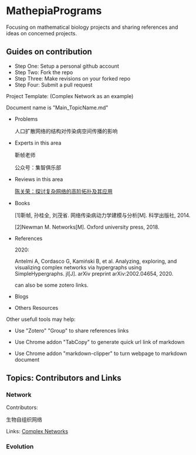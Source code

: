 # MathepiaPrograms

Focusing on mathematical biology projects and sharing references and ideas on concerned projects.

## Guides on contribution

- Step One: Setup a personal github account
- Step Two: Fork the repo
- Step Three: Make revisions on your forked repo
- Step Four: Submit a pull request

Project Template: (Complex Network as an example)

Document name is "Main_TopicName.md"

- Problems
  
  人口扩散网络的结构对传染病空间传播的影响

- Experts in this area
  
  靳帧老师

  公众号：集智俱乐部

- Reviews in this area
  
  [陈关荣：探讨复杂网络的高阶拓扑及其应用](https://mp.weixin.qq.com/s/jhaTyxVjRTfSbBDjatBWFQ)

- Books
  
  [1]靳帧, 孙桂全, 刘茂省. 网络传染病动力学建模与分析[M]. 科学出版社, 2014.

  [2]Newman M. Networks[M]. Oxford university press, 2018.

- References
  
  2020:

  Antelmi A, Cordasco G, Kamiński B, et al. Analyzing, exploring, and visualizing complex networks via hypergraphs using SimpleHypergraphs. jl[J]. arXiv preprint arXiv:2002.04654, 2020.

  can also be some zotero links.

- Blogs
  
- Others Resources


Other usefull tools may help:

- Use "Zotero" "Group" to share references links

- Use Chrome addon "TabCopy" to generate quick url link of markdown

- Use Chrome addon "markdown-clipper" to turn webpage to markdown document

## Topics: Contributors and Links

### Network

Contributors:

生物自组织网络

Links: [Complex Networks](/Complex%20Networks/Main_Complex_Networks.md)

### Evolution